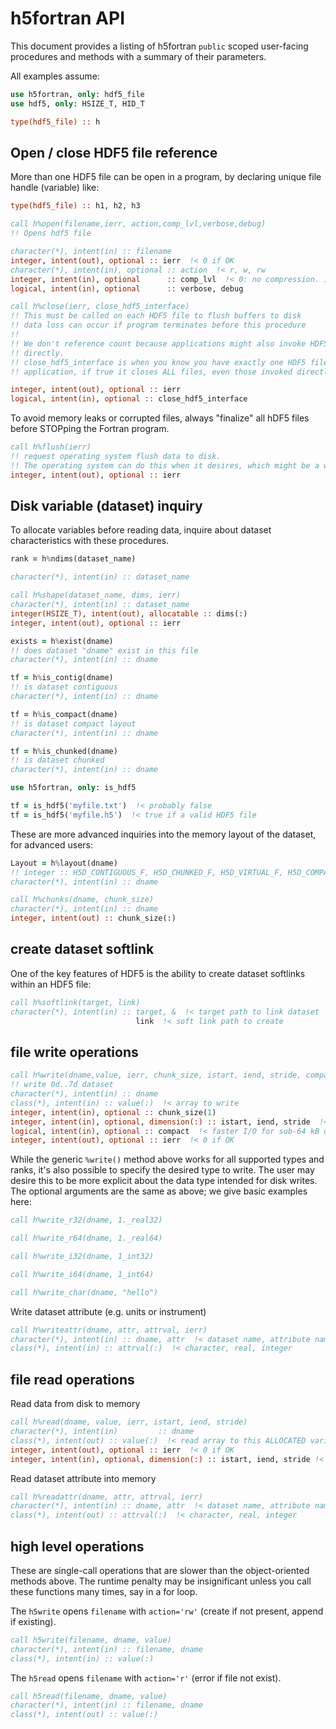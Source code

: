# h5fortran API

This document provides a listing of h5fortran `public` scoped user-facing procedures and methods with a summary of their parameters.

All examples assume:

```fortran
use h5fortran, only: hdf5_file
use hdf5, only: HSIZE_T, HID_T

type(hdf5_file) :: h
```

## Open / close HDF5 file reference

More than one HDF5 file can be open in a program, by declaring unique file handle (variable) like:

```fortran
type(hdf5_file) :: h1, h2, h3
```

```fortran
call h%open(filename,ierr, action,comp_lvl,verbose,debug)
!! Opens hdf5 file

character(*), intent(in) :: filename
integer, intent(out), optional :: ierr  !< 0 if OK
character(*), intent(in), optional :: action  !< r, w, rw
integer, intent(in), optional      :: comp_lvl  !< 0: no compression. 1-9: ZLIB compression, higher is more compressior
logical, intent(in), optional      :: verbose, debug
```

```fortran
call h%close(ierr, close_hdf5_interface)
!! This must be called on each HDF5 file to flush buffers to disk
!! data loss can occur if program terminates before this procedure
!!
!! We don't reference count because applications might also invoke HDF5
!! directly.
!! close_hdf5_interface is when you know you have exactly one HDF5 file in your
!! application, if true it closes ALL files, even those invoked directly from HDF5.

integer, intent(out), optional :: ierr
logical, intent(in), optional :: close_hdf5_interface
```

To avoid memory leaks or corrupted files, always "finalize" all hDF5 files before STOPping the Fortran program.

```fortran
call h%flush(ierr)
!! request operating system flush data to disk.
!! The operating system can do this when it desires, which might be a while.
integer, intent(out), optional :: ierr
```

## Disk variable (dataset) inquiry

To allocate variables before reading data, inquire about dataset characteristics with these procedures.

```fortran
rank = h%ndims(dataset_name)

character(*), intent(in) :: dataset_name
```

```fortran
call h%shape(dataset_name, dims, ierr)
character(*), intent(in) :: dataset_name
integer(HSIZE_T), intent(out), allocatable :: dims(:)
integer, intent(out), optional :: ierr
```

```fortran
exists = h%exist(dname)
!! does dataset "dname" exist in this file
character(*), intent(in) :: dname
```

```fortran
tf = h%is_contig(dname)
!! is dataset contiguous
character(*), intent(in) :: dname
```

```fortran
tf = h%is_compact(dname)
!! is dataset compact layout
character(*), intent(in) :: dname
```

```fortran
tf = h%is_chunked(dname)
!! is dataset chunked
character(*), intent(in) :: dname
```

```fortran
use h5fortran, only: is_hdf5

tf = is_hdf5('myfile.txt')  !< probably false
tf = is_hdf5('myfile.h5')  !< true if a valid HDF5 file
```

These are more advanced inquiries into the memory layout of the dataset, for advanced users:

```fortran
Layout = h%layout(dname)
!! integer :: H5D_CONTIGUOUS_F, H5D_CHUNKED_F, H5D_VIRTUAL_F, H5D_COMPACT_F
character(*), intent(in) :: dname
```

```fortran
call h%chunks(dname, chunk_size)
character(*), intent(in) :: dname
integer, intent(out) :: chunk_size(:)
```

## create dataset softlink

One of the key features of HDF5 is the ability to create dataset softlinks within an HDF5 file:

```fortran
call h%softlink(target, link)
character(*), intent(in) :: target, &  !< target path to link dataset
                            link  !< soft link path to create
```

## file write operations

```fortran
call h%write(dname,value, ierr, chunk_size, istart, iend, stride, compact)
!! write 0d..7d dataset
character(*), intent(in) :: dname
class(*), intent(in) :: value(:)  !< array to write
integer, intent(in), optional :: chunk_size(1)
integer, intent(in), optional, dimension(:) :: istart, iend, stride  !< array slicing
logical, intent(in), optional :: compact  !< faster I/O for sub-64 kB datasets
integer, intent(out), optional :: ierr  !< 0 if OK
```

While the generic `%write()` method above works for all supported types and ranks, it's also possible to specify the desired type to write.
The user may desire this to be more explicit about the data type intended for disk writes.
The optional arguments are the same as above; we give basic examples here:

```fortran
call h%write_r32(dname, 1._real32)

call h%write_r64(dname, 1._real64)

call h%write_i32(dname, 1_int32)

call h%write_i64(dname, 1_int64)

call h%write_char(dname, "hello")
```

Write dataset attribute (e.g. units or instrument)

```fortran
call h%writeattr(dname, attr, attrval, ierr)
character(*), intent(in) :: dname, attr  !< dataset name, attribute name
class(*), intent(in) :: attrval(:)  !< character, real, integer
```

## file read operations

Read data from disk to memory

```fortran
call h%read(dname, value, ierr, istart, iend, stride)
character(*), intent(in)         :: dname
class(*), intent(out) :: value(:)  !< read array to this ALLOCATED variable
integer, intent(out), optional :: ierr  !< 0 if OK
integer, intent(in), optional, dimension(:) :: istart, iend, stride !< array slicing
```

Read dataset attribute into memory

```fortran
call h%readattr(dname, attr, attrval, ierr)
character(*), intent(in) :: dname, attr  !< dataset name, attribute name
class(*), intent(out) :: attrval(:)  !< character, real, integer
```

## high level operations

These are single-call operations that are slower than the object-oriented methods above.
The runtime penalty may be insignificant unless you call these functions many times, say in a for loop.

The `h5write` opens `filename` with `action='rw'` (create if not present, append if existing).

```fortran
call h5write(filename, dname, value)
character(*), intent(in) :: filename, dname
class(*), intent(in) :: value(:)
```

The `h5read` opens `filename` with `action='r'` (error if file not exist).

```fortran
call h5read(filename, dname, value)
character(*), intent(in) :: filename, dname
class(*), intent(out) :: value(:)
```
